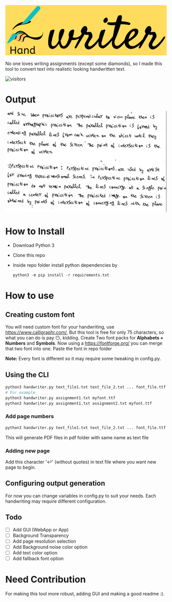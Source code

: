 ![](/images/logo.png)

No one loves writing assignments (except some diamonds), so I made this tool to convert text into realistic looking handwritten text.

![visitors](https://visitor-badge.glitch.me/badge?page_id=handwriter_hsakaa)

# Output

![sample](/images/sample.jpeg)

# How to Install

- Download Python 3

- Clone this repo

- Inside repo folder install python dependencies by 

  ``` python
  python3 -m pip install -r requirements.txt
  ```

# How to use

## Creating custom font

You will need custom font for your handwriting, use https://www.calligraphr.com/, But this tool is free for only 75 characters, so what you can do is pay 😶, kidding. 
Create Two font packs for **Alphabets + Numbers** and **Symbols**. 
Now using a https://fontforge.org/ you can merge that two font into one.
Paste the font in repo folder

**Note:** Every font is different so it may require some tweaking in config.py.

## Using the CLI

``` python 
python3 handwriter.py text_file1.txt text_file_2.txt ... font_file.ttf
# For example
python3 handwriter.py assignment1.txt myfont.ttf
python3 handwriter.py assignment1.txt assignment2.txt myfont.ttf
```
### Add page numbers
``` python
python3 handwriter.py text_file1.txt text_file_2.txt ... font_file.ttf page_no
```

This will generate PDF files in pdf folder with same name as text file

### Adding new page 
Add this character '↩' (without quotes) in text file where you want new page to begin.

## Configuring output generation

For now you can change variables in config.py to suit your needs. Each handwriting may require different configuration.


## Todo
- [ ] Add GUI (WebApp or App)
- [ ] Background Transparency
- [ ] Add page resolution selection
- [ ] Add Background noise color option
- [ ] Add text color option
- [ ] Add fallback font option

# Need Contribution 

For making this tool more robust, adding GUI and making a good readme :).